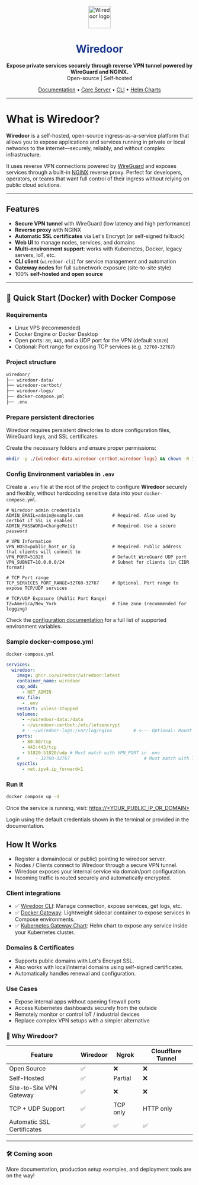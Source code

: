<p align="center"> <img src="https://www.wiredoor.net/images/wiredoor.svg" alt="Wiredoor logo" width="60" /> </p>

<h1 align="center" style="color:#1c398e">
  Wiredoor
</h1>

<p align="center">
  <strong>Expose private services securely through reverse VPN tunnel powered by WireGuard and NGINX.</strong><br />
  Open-source | Self-hosted
</p>

<p align="center">
  <a href="https://www.wiredoor.net/docs">Documentation</a> •
  <a href="https://github.com/wiredoor/wiredoor">Core Server</a> •
  <a href="https://github.com/wiredoor/wiredoor-cli">CLI</a> •
  <a href="https://charts.wiredoor.net">Helm Charts</a>
</p>

---

# What is Wiredoor?

**Wiredoor** is a self-hosted, open-source ingress-as-a-service platform that allows you to expose applications and services running in private or local networks to the internet—securely, reliably, and without complex infrastructure.

It uses reverse VPN connections powered by [WireGuard](https://www.wireguard.com) and exposes services through a built-in [NGINX](https://nginx.org) reverse proxy. Perfect for developers, operators, or teams that want full control of their ingress without relying on public cloud solutions.

---

## Features

- **Secure VPN tunnel** with WireGuard (low latency and high performance)
- **Reverse proxy** with NGINX
- **Automatic SSL certificates** via Let's Encrypt (or self-signed fallback)
- **Web UI** to manage nodes, services, and domains
- **Multi-environment support**: works with Kubernetes, Docker, legacy servers, IoT, etc.
- **CLI client** (`wiredoor-cli`) for service management and automation
- **Gateway nodes** for full subnetwork exposure (site-to-site style)
- 100% **self-hosted and open source**

---

## 🚀 Quick Start (Docker) with Docker Compose

### Requirements

- Linux VPS (recommended)
- Docker Engine or Docker Desktop
- Open ports: `80`, `443`, and a UDP port for the VPN (default `51820`)
- Optional: Port range for exposing TCP services (e.g. `32760-32767`)

### Project structure

```bash
wiredoor/
├── wiredoor-data/
├── wiredoor-certbot/
├── wiredoor-logs/
├── docker-compose.yml
├── .env
```

### Prepare persistent directories

Wiredoor requires persistent directories to store configuration files, WireGuard keys, and SSL certificates.

Create the necessary folders and ensure proper permissions:

```bash copy
mkdir -p ./{wiredoor-data,wiredoor-certbot,wiredoor-logs} && chown -R 1000:1000 ./{wiredoor-data,wiredoor-certbot,wiredoor-logs}
```

### Config Environment variables in `.env`

Create a `.env` file at the root of the project to configure **Wiredoor** securely and flexibly, without hardcoding sensitive data into your `docker-compose.yml`.

```dotenv filename=".env" copy
# Wiredoor admin credentials
ADMIN_EMAIL=admin@example.com           # Required. Also used by certbot if SSL is enabled
ADMIN_PASSWORD=ChangeMe1st!             # Required. Use a secure password

# VPN Information
VPN_HOST=public_host_or_ip              # Required. Public address that clients will connect to
VPN_PORT=51820                          # Default WireGuard UDP port
VPN_SUBNET=10.0.0.0/24                  # Subnet for clients (in CIDR format)

# TCP Port range
TCP_SERVICES_PORT_RANGE=32760-32767     # Optional. Port range to expose TCP/UDP services

# TCP/UDP Exposure (Public Port Range)
TZ=America/New_York                     # Time zone (recommended for logging)
```

Check the [configuration documentation](https://www.wiredoor.net/docs/configuration#environment-variables) for a full list of supported environment variables.

### Sample docker-compose.yml

`docker-compose.yml`

```yaml
services:
  wiredoor:
    image: ghcr.io/wiredoor/wiredoor:latest
    container_name: wiredoor
    cap_add:
      - NET_ADMIN
    env_file:
      - .env
    restart: unless-stopped
    volumes:
      - ~/wiredoor-data:/data
      - ~/wiredoor-certbot:/etc/letsencrypt
      # - ~/wiredoor-logs:/var/log/nginx        # <--- Optional: Mount for collecting NGINX logs
    ports:
      - 80:80/tcp
      - 443:443/tcp
      - 51820:51820/udp # Must match with VPN_PORT in .env
    #      - 32760-32767                            # Must match with TCP_SERVICES_PORT_RANGE in .env
    sysctls:
      - net.ipv4.ip_forward=1
```

### Run it

```bash
docker compose up -d
```

Once the service is running, visit: [https://<YOUR_PUBLIC_IP_OR_DOMAIN>]()

Login using the default credentials shown in the terminal or provided in the documentation.

## How It Works

- Register a domain(local or public) pointing to wiredoor server.
- Nodes / Clients connect to Wiredoor through a secure VPN tunnel.
- Wiredoor exposes your internal service via domain/port configuration.
- Incoming traffic is routed securely and automatically encrypted.

### Client integrations

- ✅ [Wiredoor CLI](https://www.wiredoor.net/docs/cli): Manage connection, expose services, get logs, etc.
- ✅ [Docker Gateway](https://www.wiredoor.net/docs/docker-gateway): Lightweight sidecar container to expose services in Compose environments.
- ✅ [Kubernetes Gateway Chart](https://www.wiredoor.net/docs/kubernetes-gateway): Helm chart to expose any service inside your Kubernetes cluster.

### Domains & Certificates

- Supports public domains with Let's Encrypt SSL.
- Also works with local/internal domains using self-signed certificates.
- Automatically handles renewal and configuration.

### Use Cases

- Expose internal apps without opening firewall ports
- Access Kubernetes dashboards securely from the outside
- Remotely monitor or control IoT / industrial devices
- Replace complex VPN setups with a simpler alternative

### 🤝 Why Wiredoor?

| Feature                    | Wiredoor | Ngrok    | Cloudflare Tunnel |
| -------------------------- | -------- | -------- | ----------------- |
| Open Source                | ✅       | ❌       | ❌                |
| Self-Hosted                | ✅       | Partial  | ❌                |
| Site-to-Site VPN Gateway   | ✅       | ❌       | ❌                |
| TCP + UDP Support          | ✅       | TCP only | HTTP only         |
| Automatic SSL Certificates | ✅       | ✅       | ✅                |

---

### 🛠️ Coming soon

More documentation, production setup examples, and deployment tools are on the way!
